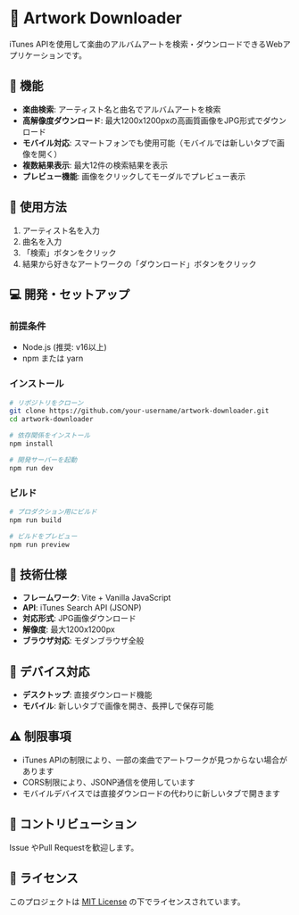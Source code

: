 # 🎵 Artwork Downloader

iTunes APIを使用して楽曲のアルバムアートを検索・ダウンロードできるWebアプリケーションです。

## 🌟 機能

- **楽曲検索**: アーティスト名と曲名でアルバムアートを検索
- **高解像度ダウンロード**: 最大1200x1200pxの高画質画像をJPG形式でダウンロード
- **モバイル対応**: スマートフォンでも使用可能（モバイルでは新しいタブで画像を開く）
- **複数結果表示**: 最大12件の検索結果を表示
- **プレビュー機能**: 画像をクリックしてモーダルでプレビュー表示

## 🚀 使用方法

1. アーティスト名を入力
2. 曲名を入力  
3. 「検索」ボタンをクリック
4. 結果から好きなアートワークの「ダウンロード」ボタンをクリック

## 💻 開発・セットアップ

### 前提条件

- Node.js (推奨: v16以上)
- npm または yarn

### インストール

```bash
# リポジトリをクローン
git clone https://github.com/your-username/artwork-downloader.git
cd artwork-downloader

# 依存関係をインストール
npm install

# 開発サーバーを起動
npm run dev
```

### ビルド

```bash
# プロダクション用にビルド
npm run build

# ビルドをプレビュー
npm run preview
```

## 🔧 技術仕様

- **フレームワーク**: Vite + Vanilla JavaScript
- **API**: iTunes Search API (JSONP)
- **対応形式**: JPG画像ダウンロード
- **解像度**: 最大1200x1200px
- **ブラウザ対応**: モダンブラウザ全般

## 📱 デバイス対応

- **デスクトップ**: 直接ダウンロード機能
- **モバイル**: 新しいタブで画像を開き、長押しで保存可能

## ⚠️ 制限事項

- iTunes APIの制限により、一部の楽曲でアートワークが見つからない場合があります
- CORS制限により、JSONP通信を使用しています
- モバイルデバイスでは直接ダウンロードの代わりに新しいタブで開きます

## 🤝 コントリビューション

Issue やPull Requestを歓迎します。

## 📄 ライセンス

このプロジェクトは [MIT License](LICENSE) の下でライセンスされています。